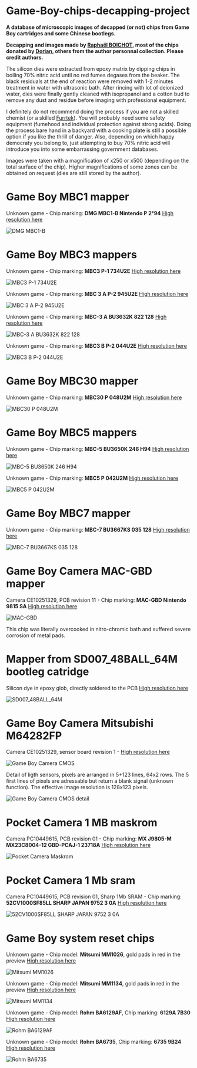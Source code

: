 # Game-Boy-chips-decapping-project

**A database of microscopic images of decapped (or not) chips from Game Boy cartridges and some Chinese bootlegs.**

**Decapping and images made by [Raphaël BOICHOT](https://github.com/Raphael-Boichot), most of the chips donated by [Dorian](https://github.com/dori4n), others from the author personnal collection. Please credit authors.**

The silicon dies were extracted from epoxy matrix by dipping chips in boiling 70% nitric acid until no red fumes degases from the beaker. The black residuals at the end of reaction were removed with 1-2 minutes treatment in water with ultrasonic bath. After rincing with lot of deionized water, dies were finally gently cleaned with isopropanol and a cotton bud to remove any dust and residue before imaging with professional equipment.

I definitely do not recommend doing the process if you are not a skilled chemist (or a skilled [Furrtek](https://github.com/furrtek)). You will probably need some safety equipment (fumehood and individual protection against strong acids). Doing the process bare hand in a backyard with a cooking plate is still a possible option if you like the thrill of danger. Also, depending on which happy democraty you belong to, just attempting to buy 70% nitric acid will introduce you into some embarrassing government databases.

Images were taken with a magnification of x250 or x500 (depending on the total surface of the chip). Higher magnifications of some zones can be obtained on request (dies are still stored by the author).

# Game Boy MBC1 mapper
Unknown game - Chip marking: **DMG MBC1-B Nintendo P 2°94** [High resolution here](https://drive.google.com/file/d/11IMe75MVlMv_imL12D-UjlCwxDRTgbdM/view?usp=sharing)

![DMG MBC1-B](https://github.com/Raphael-Boichot/Game-Boy-chips-decapping-project/blob/main/Previews/DMG%20MBC1-B%20Nintendo%20P%202%C2%B094-preview.png)

# Game Boy MBC3 mappers
Unknown game - Chip marking: **MBC3 P-1 734U2E** [High resolution here](https://drive.google.com/file/d/1aDTHwyut4xei_zgxTdFrbyyLH9tH_sX4/view?usp=sharing)

![MBC3 P-1 734U2E](https://github.com/Raphael-Boichot/Game-Boy-chips-decapping-project/blob/main/Previews/MBC3%20P-1%20734U2E-preview.png)

Unknown game - Chip marking: **MBC 3 A P-2 945U2E** [High resolution here](https://drive.google.com/file/d/12fmrYQCoV1VyUdKG_TbIVRGtba_tC930/view?usp=sharing)

![MBC 3 A P-2 945U2E](https://github.com/Raphael-Boichot/Game-Boy-chips-decapping-project/blob/main/Previews/MBC%203%20A%20P-2%20945U2E-preview.png)

Unknown game - Chip marking: **MBC-3 A BU3632K 822 128** [High resolution here](https://drive.google.com/file/d/1lBIRyb209nLF1f5kokW9P1FRXQjIxA7J/view?usp=sharing)

![MBC-3 A BU3632K 822 128](https://github.com/Raphael-Boichot/Game-Boy-chips-decapping-project/blob/main/Previews/MBC-3%20A%20BU3632K%20822%20128-preview.png)

Unknown game - Chip marking: **MBC3 B P-2 044U2E** [High resolution here](https://drive.google.com/file/d/1QRxZgFvdHOmijOCLsmWseviNGLI8Do6J/view?usp=sharing)

![MBC3 B P-2 044U2E](https://github.com/Raphael-Boichot/Game-Boy-chips-decapping-project/blob/main/Previews/MBC3%20B%20P-2%20044U2E-preview.png)

# Game Boy MBC30 mapper
Unknown game - Chip marking: **MBC30 P 048U2M** [High resolution here](https://drive.google.com/file/d/1uBgJFp5zRNSwiTJPn4YXsPm9jtddF5L0/view?usp=sharing)

![MBC30 P 048U2M](https://github.com/Raphael-Boichot/Game-Boy-chips-decapping-project/blob/main/Previews/MBC30%20P%20048U2M-preview.png)

# Game Boy MBC5 mappers

Unknown game - Chip marking: **MBC-5 BU3650K 246 H94** [High resolution here]()

![MBC-5 BU3650K 246 H94](https://github.com/Raphael-Boichot/Game-Boy-chips-decapping-project/blob/main/Previews/MBC-5%20BU3650K%20246%20H94-preview.png)

Unknown game - Chip marking: **MBC5 P 042U2M** [High resolution here]()

![MBC5 P 042U2M](https://github.com/Raphael-Boichot/Game-Boy-chips-decapping-project/blob/main/Previews/MBC5%20P%20042U2M-preview.png)

# Game Boy MBC7 mapper
Unknown game - Chip marking: **MBC-7 BU3667KS 035 128** [High resolution here](https://drive.google.com/file/d/1crpsS7eNjSbeESiP8WTbkyCDwRE_X5oa/view?usp=sharing)

![MBC-7 BU3667KS 035 128](https://github.com/Raphael-Boichot/Game-Boy-chips-decapping-project/blob/main/Previews/MBC-7%20BU3667KS%20035%20128-preview.png)

# Game Boy Camera MAC-GBD mapper
Camera CE10251329, PCB revision 11 - Chip marking: **MAC-GBD Nintendo 9815 SA** [High resolution here](https://drive.google.com/file/d/1fUm43i4zzt71fiRKpbipy4eYC-yVmNwh/view?usp=sharing)

![MAC-GBD](https://github.com/Raphael-Boichot/Game-Boy-chips-decapping-project/blob/main/Previews/MAC-GBD%20Nintendo%209815%20SA-preview.png)

This chip was literally overcooked in nitro-chromic bath and suffered severe corrosion of metal pads.

# Mapper from SD007_48BALL_64M bootleg catridge
Silicon dye in epoxy glob, directly soldered to the PCB [High resolution here](https://drive.google.com/file/d/1n5LEmbzellyvb24gj-uZ_xno30BZDt9J/view?usp=sharing)

![SD007_48BALL_64M](https://github.com/Raphael-Boichot/Game-Boy-chips-decapping-project/blob/main/Previews/SD007_48BALL_64M%20mapper-preview.png)

# Game Boy Camera Mitsubishi M64282FP
Camera CE10251329, sensor board revision 1 - [High resolution here](https://drive.google.com/file/d/1t0iczgT00NVYwDEGJ-6-9WYSS4gzTDif/view?usp=sharing)

![Game Boy Camera CMOS](https://github.com/Raphael-Boichot/Game-Boy-chips-decapping-project/blob/main/Previews/Mitsubishi%20M64282FP-preview.png)

Detail of ligth sensors, pixels are arranged in 5+123 lines, 64x2 rows. The 5 first lines of pixels are adressable but return a blank signal (unknown function). The effective image resolution is 128x123 pixels.

![Game Boy Camera CMOS detail](https://github.com/Raphael-Boichot/Game-Boy-chips-decapping-project/blob/main/Previews/Mitsubishi%20M64282FP_detail%20of%20light%20sensors.png)

# Pocket Camera 1 MB maskrom
Camera PC10449615, PCB revision 01 - Chip marking: **MX J9805-M MX23C8004-12 GBD-PCAJ-1 23718A** [High resolution here](https://drive.google.com/file/d/1xGPd-S2JqzOhwf5aPOPGGmLtQ0v0OHIU/view?usp=sharing)

![Pocket Camera Maskrom](https://github.com/Raphael-Boichot/Game-Boy-chips-decapping-project/blob/main/Previews/MX%20J9805-M%20MX23C8004-12%20GBD-PCAJ-1%2023718A-preview.png)

# Pocket Camera 1 Mb sram
Camera PC10449615, PCB revision 01, Sharp 1Mb SRAM - Chip marking: **52CV1000SF85LL SHARP JAPAN 9752 3 0A** [High resolution here]()

![52CV1000SF85LL SHARP JAPAN 9752 3 0A](https://github.com/Raphael-Boichot/Game-Boy-chips-decapping-project/blob/main/Previews/52CV1000SF85LL%20SHARP%20JAPAN%209752%203%200A-preview.png)

# Game Boy system reset chips
Unknown game - Chip model: **Mitsumi MM1026**, gold pads in red in the preview [High resolution here](https://drive.google.com/file/d/1rVmwP0wnM0uuMyvdNmUqNdVYYWh3Sr4V/view?usp=sharing)

![Mitsumi MM1026](https://github.com/Raphael-Boichot/Game-Boy-chips-decapping-project/blob/main/Previews/Mitsumi%20MM1026-preview_annoted.png)

Unknown game - Chip model: **Mitsumi MM1134**, gold pads in red in the preview [High resolution here](https://drive.google.com/file/d/1AHGJ0PBbRakLn1aH7mnhxx491KSPDB8-/view?usp=sharing)

![Mitsumi MM1134](https://github.com/Raphael-Boichot/Game-Boy-chips-decapping-project/blob/main/Previews/Mitsumi%20MM1134-preview_annoted.png)

Unknown game - Chip model: **Rohm BA6129AF**, Chip marking: **6129A 7B30** [High resolution here]()

![Rohm BA6129AF](https://github.com/Raphael-Boichot/Game-Boy-chips-decapping-project/blob/main/Previews/ROHM%20BA6129AF-preview.png)

Unknown game - Chip model: **Rohm BA6735**, Chip marking: **6735 9B24** [High resolution here]()

![Rohm BA6735](https://github.com/Raphael-Boichot/Game-Boy-chips-decapping-project/blob/main/Previews/ROHM%20BA6735-preview.png)







